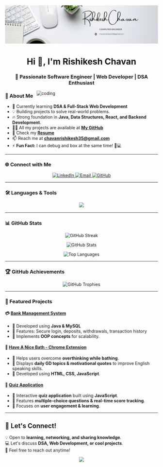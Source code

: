 ![banner](https://github.com/githubrishi321/githubrishi321/blob/main/White%20and%20Black%20Simple%20Marketing%20LinkedIn%20Banner.png)

<h1 align="center">Hi 👋, I'm Rishikesh Chavan</h1>
<h3 align="center">🚀 Passionate Software Engineer | Web Developer | DSA Enthusiast</h3>

<img align="right" alt="coding" width="400" src="https://user-images.githubusercontent.com/55389276/140866485-8fb1c876-9a8f-4d6a-98dc-08c4981eaf70.gif">

### 🚀 About Me
- 🌱 Currently learning **DSA & Full-Stack Web Development**
- 💡 Building projects to solve real-world problems.
- 🔥 Strong foundation in **Java, Data Structures, React, and Backend Development**.
- 👨‍💻 All my projects are available at **[My GitHub](https://github.com/githubrishi321)**
- 📄 Check my **[Resume](https://drive.google.com/file/d/1euow4wUrRrc3QvYRhjJYJJQjJg6FUtMD/view?usp=drive_link)**
- 📫 Reach me at **chavanrishikesh35@gmail.com**
- ⚡ **Fun Fact:** I can debug and box at the same time! 🥊💻

---

### 🌐 Connect with Me  
<p align="center">
  <a href="https://www.linkedin.com/in/rishikesh-c-461178197" target="_blank">
    <img src="https://img.shields.io/badge/LinkedIn-0077B5.svg?style=for-the-badge&logo=linkedin&logoColor=white" alt="LinkedIn"/>
  </a>
  <a href="mailto:chavanrishikesh35@gmail.com">
    <img src="https://img.shields.io/badge/Email-D14836.svg?style=for-the-badge&logo=gmail&logoColor=white" alt="Email"/>
  </a>
  <a href="https://github.com/githubrishi321">
    <img src="https://img.shields.io/badge/GitHub-100000.svg?style=for-the-badge&logo=github&logoColor=white" alt="GitHub"/>
  </a>
</p>

---

### 🛠️ Languages & Tools  
<p align="center">
  <img src="https://skillicons.dev/icons?i=html,css,javascript,java,cpp" />
</p>

---

### 📊 GitHub Stats  
<p align="center">
  <img src="https://github-readme-streak-stats.herokuapp.com/?user=githubrishi321&theme=tokyonight" alt="GitHub Streak" />
</p>
<p align="center">
  <img src="https://github-readme-stats.vercel.app/api?username=githubrishi321&show_icons=true&theme=tokyonight" alt="GitHub Stats" />
</p>
<p align="center">
  <img src="https://github-readme-stats.vercel.app/api/top-langs?username=githubrishi321&show_icons=true&locale=en&layout=compact&theme=tokyonight" alt="Top Languages" />
</p>

---

### 🏆 GitHub Achievements  
<p align="center">
  <img src="https://github-profile-trophy.vercel.app/?username=githubrishi321&theme=darkhub&no-bg=true&no-frame=true" alt="GitHub Trophies" />
</p>

---

### 📌 Featured Projects  

#### 💳 **[Bank Management System](https://github.com/githubrishi321/bank-management)**
- 🔹 Developed using **Java & MySQL**
- 🔹 Features: Secure login, deposits, withdrawals, transaction history
- 🔹 Implements **OOP concepts** for scalability.

#### 🛁 **[Have A Nice Bath - Chrome Extension](https://github.com/githubrishi321/haveanicebath)**
- 🔹 Helps users overcome **overthinking while bathing**.
- 🔹 Displays **daily GD topics & motivational quotes** to improve English speaking skills.
- 🔹 Developed using **HTML, CSS, JavaScript**.

#### 🧠 **[Quiz Application](https://github.com/githubrishi321/quiz-app)**
- 🔹 Interactive **quiz application** built using **JavaScript**.
- 🔹 Features **multiple-choice questions & real-time score tracking**.
- 🔹 Focuses on **user engagement & learning**.

---

## 💬 Let's Connect!  
💡 Open to **learning, networking, and sharing knowledge**.  
💻 Let's discuss **DSA, Web Development, or cool projects**.  
📩 Feel free to reach out anytime!  

<p align="center">
  <img src="https://media.tenor.com/2uyENRmiUt0AAAAC/coding.gif" width="400" />
</p>

